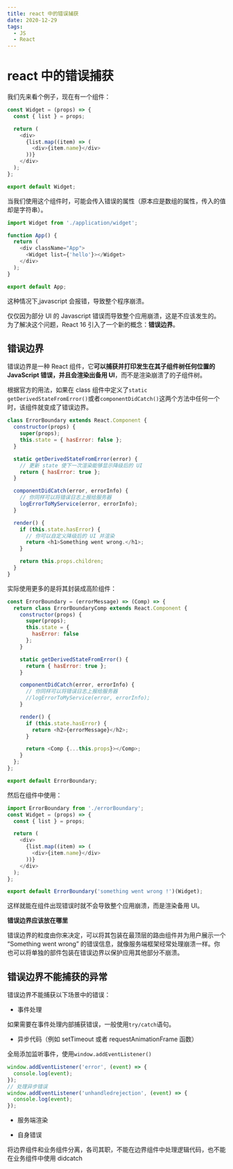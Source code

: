 ```yaml
---
title: react 中的错误捕获
date: 2020-12-29
tags:
  - JS
  - React
---
```


# react 中的错误捕获

我们先来看个例子，现在有一个组件：

```js
const Widget = (props) => {
  const { list } = props;

  return (
    <div>
      {list.map((item) => (
        <div>{item.name}</div>
      ))}
    </div>
  );
};

export default Widget;
```

当我们使用这个组件时，可能会传入错误的属性（原本应是数组的属性，传入的值却是字符串）。

```js
import Widget from './application/widget';

function App() {
  return (
    <div className="App">
      <Widget list={'hello'}></Widget>
    </div>
  );
}

export default App;
```

这种情况下,javascript 会报错，导致整个程序崩溃。

仅仅因为部分 UI 的 Javascript 错误而导致整个应用崩溃，这是不应该发生的。为了解决这个问题，React 16 引入了一个新的概念：**错误边界**。

## 错误边界

错误边界是一种 React 组件，它**可以捕获并打印发生在其子组件树任何位置的 JavaScript 错误，并且会渲染出备用 UI**，而不是渲染崩溃了的子组件树。

根据官方的用法，如果在 class 组件中定义了`static getDerivedStateFromError()`或者`componentDidCatch()`这两个方法中任何一个时，该组件就变成了错误边界。

```js
class ErrorBoundary extends React.Component {
  constructor(props) {
    super(props);
    this.state = { hasError: false };
  }

  static getDerivedStateFromError(error) {
    // 更新 state 使下一次渲染能够显示降级后的 UI
    return { hasError: true };
  }

  componentDidCatch(error, errorInfo) {
    // 你同样可以将错误日志上报给服务器
    logErrorToMyService(error, errorInfo);
  }

  render() {
    if (this.state.hasError) {
      // 你可以自定义降级后的 UI 并渲染
      return <h1>Something went wrong.</h1>;
    }

    return this.props.children;
  }
}
```

实际使用更多的是将其封装成高阶组件：

```js
const ErrorBoundary = (errorMessage) => (Comp) => {
  return class ErrorBoundaryComp extends React.Component {
    constructor(props) {
      super(props);
      this.state = {
        hasError: false
      };
    }

    static getDerivedStateFromError() {
      return { hasError: true };
    }

    componentDidCatch(error, errorInfo) {
      // 你同样可以将错误日志上报给服务器
      //logErrorToMyService(error, errorInfo);
    }

    render() {
      if (this.state.hasError) {
        return <h2>{errorMessage}</h2>;
      }

      return <Comp {...this.props}></Comp>;
    }
  };
};

export default ErrorBoundary;
```

然后在组件中使用：

```js
import ErrorBoundary from './errorBoundary';
const Widget = (props) => {
  const { list } = props;

  return (
    <div>
      {list.map((item) => (
        <div>{item.name}</div>
      ))}
    </div>
  );
};

export default ErrorBoundary('something went wrong !')(Widget);
```

这样就能在组件出现错误时就不会导致整个应用崩溃，而是渲染备用 UI。

**错误边界应该放在哪里**

错误边界的粒度由你来决定，可以将其包装在最顶层的路由组件并为用户展示一个 “Something went wrong” 的错误信息，就像服务端框架经常处理崩溃一样。你也可以将单独的部件包装在错误边界以保护应用其他部分不崩溃。

## 错误边界不能捕获的异常

错误边界不能捕获以下场景中的错误：

- 事件处理

如果需要在事件处理内部捕获错误，一般使用`try/catch`语句。

- 异步代码（例如 setTimeout 或者 requestAnimationFrame 函数）

全局添加监听事件，使用`window.addEventListener()`

```js
window.addEventListener('error', (event) => {
  console.log(event);
});
// 处理异步错误
window.addEventListener('unhandledrejection', (event) => {
  console.log(event);
});
```

- 服务端渲染

- 自身错误

将边界组件和业务组件分离，各司其职，不能在边界组件中处理逻辑代码，也不能在业务组件中使用 didcatch
